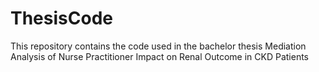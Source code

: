 # ThesisCode
This repository contains the code used in the bachelor thesis Mediation Analysis of Nurse Practitioner Impact on Renal Outcome in CKD Patients
